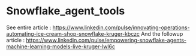 # Snowflake_agent_tools

See entire article :  https://www.linkedin.com/pulse/innovating-operations-automating-ice-cream-shop-snowflake-kruger-kbczc
And the followup article : https://www.linkedin.com/pulse/empowering-snowflake-agents-machine-learning-models-live-kruger-lwl6c
